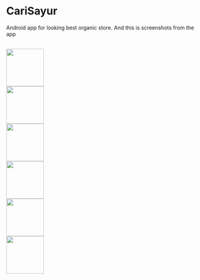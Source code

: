# CariSayur
Android app for looking best organic store. And this is screenshots from the app

<br><img src="https://user-images.githubusercontent.com/39650309/59553966-eb91ac80-8fc6-11e9-811d-82fe021594cb.png" width="100">
<br><img src="https://user-images.githubusercontent.com/39650309/59554130-d027a100-8fc8-11e9-82e3-f22e233050bd.png" width="100">
<br><img src="https://user-images.githubusercontent.com/39650309/59554152-14b33c80-8fc9-11e9-8d56-4cc543d810a9.png" width="100">
<br><img src="https://user-images.githubusercontent.com/39650309/59554161-2bf22a00-8fc9-11e9-8d04-970addf06562.png" width="100">
<br><img src="https://user-images.githubusercontent.com/39650309/59554174-45937180-8fc9-11e9-86db-8637a73cff5c.png" width="100">
<br><img src="https://user-images.githubusercontent.com/39650309/59554184-5c39c880-8fc9-11e9-8562-9afe62e66653.png" width="100">

